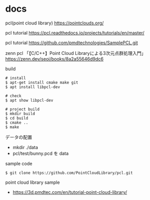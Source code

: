 

# docs
pcl(point cloud library)
https://pointclouds.org/

pcl tutorial
https://pcl.readthedocs.io/projects/tutorials/en/master/


pcl tutorial
https://github.com/pmdtechnologies/SamplePCL.git


zenn pcl 「【C/C++】Point Cloud Libraryによる3次元点群処理入門」
https://zenn.dev/seoi/books/8a2a55646d9dc6

build
```
# install
$ apt-get install cmake make git 
$ apt install libpcl-dev

# check
$ apt show libpcl-dev

# project build
$ mkdir build
$ cd build
$ cmake ..
$ make
```

データの配置
- mkdir ./data
- pcl/test/bunny.pcd を data

sample code
```
$ git clone https://github.com/PointCloudLibrary/pcl.git
```


point cloud library sample
  - https://3d.pmdtec.com/en/tutorial-point-cloud-library/



